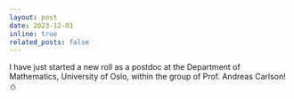 ```yaml
---
layout: post
date: 2023-12-01
inline: true
related_posts: false
---
```


I have just started a new roll as a postdoc at the Department of Mathematics, University of Oslo, within the group of Prof. Andreas Carlson! :snowman: